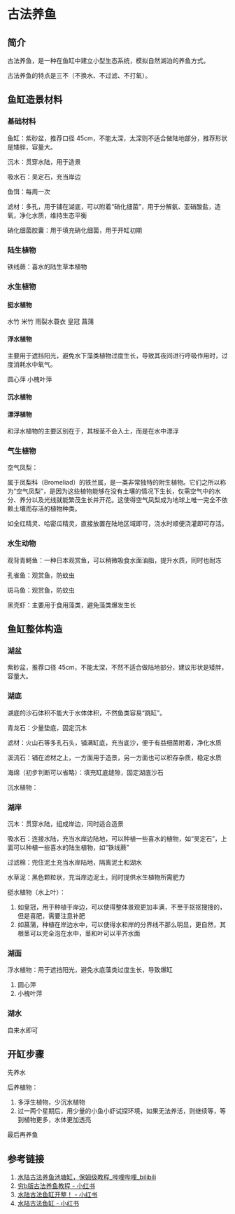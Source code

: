 # 古法养鱼

## 简介

古法养鱼，是一种在鱼缸中建立小型生态系统，模拟自然湖泊的养鱼方式。

古法养鱼的特点是三不（不换水、不过滤、不打氧）。

## 鱼缸造景材料


### 基础材料

鱼缸：紫砂盆，推荐口径 45cm，不能太深，太深则不适合做陆地部分，推荐形状是矮胖，容量大。

沉木：贯穿水陆，用于造景

吸水石：吴定石，充当岸边

鱼饵：每周一次

滤材：多孔，用于铺在湖底，可以附着“硝化细菌”，用于分解氨、亚硝酸盐，造氧，净化水质，维持生态平衡

硝化细菌胶囊：用于填充硝化细菌，用于开缸初期

### 陆生植物

铁线蕨：喜水的陆生草本植物

### 水生植物

#### 挺水植物

水竹
米竹
雨裂水蓑衣
皇冠
菖蒲

#### 浮水植物

主要用于遮挡阳光，避免水下藻类植物过度生长，导致其夜间进行呼吸作用时，过度消耗水中氧气。

圆心萍
小槐叶萍

#### 沉水植物


#### 漂浮植物

和浮水植物的主要区别在于，其根茎不会入土，而是在水中漂浮

### 气生植物

空气凤梨：

属于凤梨科（Bromeliad）的铁兰属，是一类非常独特的附生植物。它们之所以称为“空气凤梨”，是因为这些植物能够在没有土壤的情况下生长，仅需空气中的水分、养分以及光线就能繁茂生长并开花。这使得空气凤梨成为地球上唯一完全不依赖土壤而存活的植物种类。

如全红精灵、哈密瓜精灵，直接放置在陆地区域即可，浇水时顺便浇灌即可存活。

### 水生动物

观背青鳉鱼：一种日本观赏鱼，可以稍微吸食水面油脂，提升水质，同时也耐冻

孔雀鱼：观赏鱼，防蚊虫

斑马鱼：观赏鱼，防蚊虫

黑壳虾：主要用于食用藻类，避免藻类爆发生长

## 鱼缸整体构造

### 湖盆

紫砂盆，推荐口径 45cm，不能太深，不然不适合做陆地部分，建议形状是矮胖，容量大。

### 湖底

湖底的沙石体积不能大于水体体积，不然鱼类容易“跳缸”。

青龙石：少量垫底，固定沉木

滤材：火山石等多孔石头，铺满缸底，充当底沙，便于有益细菌附着，净化水质

溪流石：铺在滤材之上，一方面用于造景，另一方面也可以积存杂质，稳定水质

海绵（初步判断可以省略）：填充缸底缝隙，固定湖底沙石

沉水植物：

### 湖岸

沉木：贯穿水陆，组成岸边，同时适合造景

吸水石：连接水陆，充当水岸边陆地，可以种植一些喜水的植物，如“吴定石”，上面可以种植一些喜水的陆生植物，如“铁线蕨”

过滤棉：兜住泥土充当水岸陆地，隔离泥土和湖水

水草泥：黑色颗粒状，充当岸边泥土，同时提供水生植物所需肥力

挺水植物（水上叶）：
1. 如皇冠，用于种植于岸边，可以使得整体景观更加丰满，不至于抠抠搜搜的，但是喜肥，需要注意补肥
2. 如菖蒲，种植在岸边水中，可以使得水和岸的分界线不那么明显，更自然，其根茎可以完全泡在水中，茎和叶可以平齐水面

### 湖面

浮水植物：用于遮挡阳光，避免水底藻类过度生长，导致爆缸
1. 圆心萍
2. 小槐叶萍

### 湖水

自来水即可


## 开缸步骤

先养水

后养植物：
1. 多浮生植物，少沉水植物
2. 过一两个星期后，用少量的小鱼小虾试探环境，如果无法养活，则继续等，等到植物更多，水体更加透亮

最后再养鱼

## 参考链接

1. [水陆古法养鱼池塘缸，保姆级教程\_哔哩哔哩\_bilibili](https://www.bilibili.com/video/BV1Bg4y1K7yC/)
2. [穷b版古法养鱼教程 - 小红书](https://www.xiaohongshu.com/explore/64c0cf1b000000000c0374a9)
4. [水陆古法鱼缸开整！ - 小红书](https://www.xiaohongshu.com/explore/64a2d05a0000000016026faf)
5. [水陆古法鱼缸 - 小红书](https://www.xiaohongshu.com/explore/64a97766000000001e01a0ce)